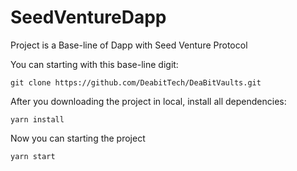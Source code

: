 # SeedVentureDapp

Project is a Base-line of Dapp with Seed Venture Protocol

You can starting with this base-line digit:

`git clone https://github.com/DeabitTech/DeaBitVaults.git`

After you downloading the project in local, install all dependencies:

`yarn install`

Now you can starting the project

`yarn start`

